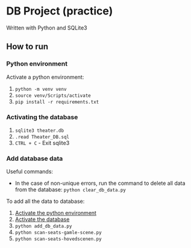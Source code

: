 # DB Project (practice)

Written with Python and SQLite3


## How to run

### Python environment

Activate a python environment:

1. `python -m venv venv`
2. `source venv/Scripts/activate`
3. `pip install -r requirements.txt`


### Activating the database

1. `sqlite3 theater.db`
2. `.read Theater_DB.sql`
3. `CTRL + C` - Exit sqlite3


### Add database data

Useful commands:

- In the case of non-unique errors, run the command to delete all data from the database:
`python clear_db_data.py`

To add all the data to database:

1. [Activate the python environment](#python-environment)
2. [Activate the database](#activating-the-database)
3. `python add_db_data.py`
4. `python scan-seats-gamle-scene.py`
5. `python scan-seats-hovedscenen.py`




























































